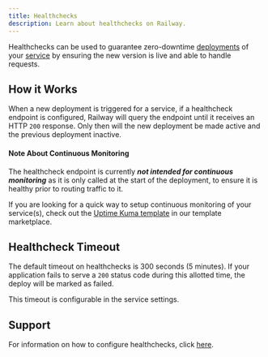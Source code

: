 ```yaml
---
title: Healthchecks
description: Learn about healthchecks on Railway.
---
```


Healthchecks can be used to guarantee zero-downtime [deployments](/reference/deployments) of your [service](/reference/services) by ensuring the new version is live and able to handle requests.

## How it Works

When a new deployment is triggered for a service, if a healthcheck endpoint is configured, Railway will query the endpoint until it receives an HTTP `200` response. Only then will the new deployment be made active and the previous deployment inactive.

#### Note About Continuous Monitoring

The healthcheck endpoint is currently **_not intended for continuous monitoring_** as it is only called at the start of the deployment, to ensure it is healthy prior to routing traffic to it.

If you are looking for a quick way to setup continuous monitoring of your service(s), check out the <a href="https://railway.com/template/p6dsil" target="_blank">Uptime Kuma template</a> in our template marketplace.

## Healthcheck Timeout

The default timeout on healthchecks is 300 seconds (5 minutes). If your application fails to serve a `200` status code during this allotted time, the deploy will be marked as failed.

This timeout is configurable in the service settings.

## Support

For information on how to configure healthchecks, click [here](/guides/healthchecks).
